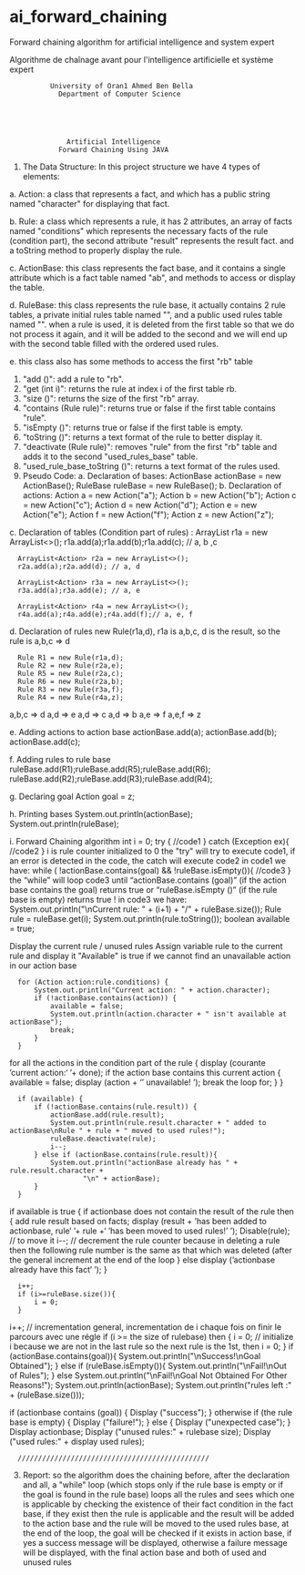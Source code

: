 # ai_forward_chaining
Forward chaining algorithm for artificial intelligence and system expert

Algorithme de chaînage avant pour l'intelligence artificielle et système expert


              University of Oran1 Ahmed Ben Bella
                Department of Computer Science





                  Artificial Intelligence
                Forward Chaining Using JAVA




1.	The Data Structure:
In this project structure we have 4 types of elements:

a.	 Action: a class that represents a fact, and which has a public string named "character" for displaying that fact.

b.	Rule: a class which represents a rule, it has 2 attributes, an array of facts named "conditions" which represents the necessary facts of the rule (condition part), the second attribute "result" represents the result fact.
and a toString method to properly display the rule.

c.	ActionBase: this class represents the fact base, and it contains a single attribute which is a fact table named "ab", and methods to access or display the table.

d.	RuleBase: this class represents the rule base, it actually contains 2 rule tables, a private initial rules table named "", and a public used rules table named "". when a rule is used, it is deleted from the first table so that we do not process it again, and it will be added to the second and we will end up with the second table filled with the ordered used rules.


e.	this class also has some methods to access the first "rb" table

1.	"add ()": add a rule to "rb".
2.	"get (int i)": returns the rule at index i of the first table rb.
3.	"size ()": returns the size of the first "rb" array.
4.	"contains (Rule rule)": returns true or false if the first table contains "rule".
5.	"isEmpty ()": returns true or false if the first table is empty.
6.	"toString ()": returns a text format of the rule to better display it.
7.	"deactivate (Rule rule)": removes "rule" from the first "rb" table and adds it to the second "used_rules_base" table.
8.	"used_rule_base_toString ()": returns a text format of the rules used.
2.	Pseudo Code:
a.	 Declaration of bases:
      ActionBase actionBase = new ActionBase();
      RuleBase ruleBase = new RuleBase();
b.	Declaration of actions:
      Action a = new Action("a");
      Action b = new Action("b");
      Action c = new Action("c");
      Action d = new Action("d");
      Action e = new Action("e");
      Action f = new Action("f");
      Action z = new Action("z");

c.	Declaration of tables (Condition part of rules) :
      ArrayList<Action> r1a = new ArrayList<>();
      r1a.add(a);r1a.add(b);r1a.add(c); // a, b ,c

      ArrayList<Action> r2a = new ArrayList<>();
      r2a.add(a);r2a.add(d); // a, d

      ArrayList<Action> r3a = new ArrayList<>();
      r3a.add(a);r3a.add(e); // a, e

      ArrayList<Action> r4a = new ArrayList<>();
      r4a.add(a);r4a.add(e);r4a.add(f);// a, e, f
  
d.	Declaration of rules
new Rule(r1a,d), r1a is a,b,c, d is the result, so the rule is a,b,c => d
  
      Rule R1 = new Rule(r1a,d); 
      Rule R2 = new Rule(r2a,e);
      Rule R5 = new Rule(r2a,c);
      Rule R6 = new Rule(r2a,b);
      Rule R3 = new Rule(r3a,f);
      Rule R4 = new Rule(r4a,z);
  
a,b,c => d
a,d => e
a,d => c
a,d => b
a,e => f
a,e,f => z

e.	Adding actions to action base
      actionBase.add(a);
      actionBase.add(b);
      actionBase.add(c);
  
f.	Adding rules to rule base
      ruleBase.add(R1);ruleBase.add(R5);ruleBase.add(R6);
      ruleBase.add(R2);ruleBase.add(R3);ruleBase.add(R4);
  
g.	Declaring goal
      Action goal = z;
  
h.	Printing bases
      System.out.println(actionBase);
      System.out.println(ruleBase);
  
i.	Forward Chaining algorithm
      int i = 0;
      try {
        //code1
      } catch (Exception ex){
        //code2
      }
i is rule counter initialized to 0
the "try" will try to execute code1, if an error is detected in the code, the catch will execute code2
in code1 we have:
        while ( !actionBase.contains(goal) && !ruleBase.isEmpty()){
          //code3
        }
the “while” will loop code3 until “actionBase.contains (goal)” (if the action base contains the goal) returns true or “ruleBase.isEmpty ()” (if the rule base is empty) returns true !
in code3 we have:
      System.out.println("\nCurrent rule: " + (i+1) + "/" + ruleBase.size());
      Rule rule = ruleBase.get(i);
      System.out.println(rule.toString());
      boolean available = true;
  
Display the current rule / unused rules 
Assign variable rule to the current rule and display it
"Available" is true if we cannot find an unavailable action in our action base
  
      for (Action action:rule.conditions) {
          System.out.println("Current action: " + action.character);
          if (!actionBase.contains(action)) {
              available = false;
              System.out.println(action.character + " isn't available at actionBase");
              break;
          }
      }
  
for all the actions in the condition part of the rule {
  display (courante ’current action:‘ ’+ done);
  if the action base contains this current action {
    available = false;
    display (action + ‘’ unavailable! ’);
    break the loop for;
  }
}
  
  
      if (available) {
          if (!actionBase.contains(rule.result)) {
              actionBase.add(rule.result);
              System.out.println(rule.result.character + " added to actionBase\nRule " + rule + " moved to used rules!");
              ruleBase.deactivate(rule);
              i--;
          } else if (actionBase.contains(rule.result)){
              System.out.println("actionBase already has " + rule.result.character +
                      "\n" + actionBase);
          }
      }
  
if available is true {
  if actionbase does not contain the result of the rule then {
    add rule result based on facts;
    display (result + ’has been added to actionbase, rule‘ ’+ rule +‘ ’has been moved to used rules!’ ’);
    Disable(rule); // to move it
    i--; // decrement the rule counter because in deleting a rule then the following rule number is the same as that which was deleted (after the general increment at        the end of the loop
    } else display (’actionbase already have this fact‘ ’);
}
 

      i++;
      if (i>=ruleBase.size()){
          i = 0;
      }
  
i++; // incrementation general, incrementation de i chaque fois on finir le parcours avec une régle
if (i >= the size of rulebase) then {
  i = 0; // initialize i because we are not in the last rule so the next rule is the 1st, then i = 0;
} 
      if (actionBase.contains(goal)){
        System.out.println("\nSuccess!\nGoal Obtained");
      } else if (ruleBase.isEmpty()){
          System.out.println("\nFail!\nOut of Rules");
      } else System.out.println("\nFail!\nGoal Not Obtained For Other Reasons!");
          System.out.println(actionBase);
      System.out.println("rules left :" +  (ruleBase.size()));
  
if (actionbase contains (goal)) {
  Display ("success");
} otherwise if (the rule base is empty) {
  Display ("failure!");
} else {
  Display ("unexpected case");
}
Display actionbase;
Display ("unused rules:" + rulebase size);
Display ("used rules:" +  display used rules);
  
      ///////////////////////////////////////////////
  
3.	Report:
so the algorithm does the chaining before, after the declaration and all, a "while" loop (which stops only if the rule base is empty or if the goal is found in the rule base) loops all the rules and sees which one is applicable by checking the existence of their fact condition in the fact base, if they exist then the rule is applicable and the result will be added to the action base and the rule will be moved to the used rules base, at the end of the loop, the goal will be checked if it exists in action base, if yes a success message will be displayed, otherwise a failure message will be displayed, with the final action base and both of used and unused rules
